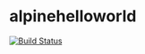 # alpinehelloworld

[![Build Status](https://6a87-185-116-129-161.ngrok-free.app/buildStatus/icon?job=Deployment)](https://6a87-185-116-129-161.ngrok-free.app/job/Deployment/)

